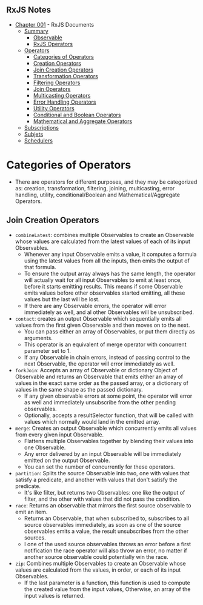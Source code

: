 ## RxJS Notes
- [Chapter 001](Documentation/README.md) - RxJS Documents
    - [Summary](Documentation/README.md) 
        - [Observable](Documentation/README.md#observable) 
        - [RxJS Operators](Documentation/README.md#rxjs-operators) 
    - [Operators](Documentation/Operators_001.md) 
        - [Categories of Operators](Documentation/Operators_001.md#categories-of-operators) 
        - [Creation Operators](Documentation/Operators_001.md#creation-operators) 
        - [Join Creation Operators](Documentation/Operators_002.md#join-creation-operators) 
        - [Transformation Operators](Documentation/Operators_003.md#transformation-operators) 
        - [Filtering Operators](Documentation/Operators_004.md#filtering-operators) 
        - [Join Operators](Documentation/Operators_005.md#join-operators) 
        - [Multicasting Operators](Documentation/Operators_005.md#multicasting-operators) 
        - [Error Handling Operators](Documentation/Operators_005.md#error-handling-operators) 
        - [Utility Operators](Documentation/Operators_006.md#utility-operators) 
        - [Conditional and Boolean Operators](Documentation/Operators_006.md#conditional-and-boolean-operators) 
        - [Mathematical and Aggregate Operators](Documentation/Operators_006.md#mathematical-and-aggregate-operators) 
    - [Subscriptions](Documentation/subscriptions_and_subjets.md#subscription) 
    - [Subjets](Documentation/subscriptions_and_subjets.md#subjects) 
    - [Schedulers](Documentation/subscriptions_and_subjets.md#schedulers) 

# Categories of Operators 
- There are operators for different purposes, and they may be categorized as: creation, transformation, filtering, joining, multicasting, error handling, utility, conditional/Boolean and Mathematical/Aggregate Operators. 

## Join Creation Operators 
- `combineLatest`: combines multiple Observables to create an Observable whose values are calculated from the latest values of each of its input Observables. 
    - Whenever any input Observable emits a value, it computes a formula using the latest values from all the inputs, then emits the output of that formula. 
    - To ensure the output array always has the same length, the operator will actually wait for all input Observables to emit at least once, before it starts emitting results. This means if some Observable emits values before other observables started emitting, all these values but the last will be lost. 
    - If there are any Observable errors, the operator will error immediately as well, and al other Observables will be unsubscribed. 
- `contact`: creates an output Observable which sequentially emits all values from the first given Observable and then moves on to the next. 
    - You can pass either an array of Observables, or put them directly as arguments. 
    - This operator is an equivalent of merge operator with concurrent parameter set to 1. 
    - If any Observable in chain errors, instead of passing control to the next Observable, the operator will error immediately as well. 
- `forkJoin`: Accepts an array of Observable or dictionary Object of Observable and returns an Observable that emits either an array of values in the exact same order as the passed array, or a dictionary of values in the same shape as the passed dictionary. 
    - If any given observable errors at some point, the operator will error as well and immediately unsubscribe from the other pending observables. 
    - Optionally, accepts a resultSelector function, that will be called with values which normally would land in the emitted array. 
- `merge`: Creates an output Observable which concurrently emits all values from every given input Observable. 
    - Flattens multiple Observables together by blending their values into one Observable. 
    - Any error delivered by an input Observable will be immediately emitted on the output Observable. 
    - You can set the number of concurrently for these operators. 
- `partition`: Splits the source Observable into two, one with values that satisfy a predicate, and another with values that don't satisfy the predicate. 
    - It's like filter, but returns two Observables: one like the output of filter, and the other with values that did not pass the condition. 
- `race`: Returns an observable that mirrors the first source observable to emit an item. 
    - Returns an Observable, that when subscribed to, subscribes to all source observables immediately, as soon as one of the source observables emits a value, the result unsubscribes from the other sources. 
    - I one of the used source observables throws an error before a first notification the race operator will also throw an error, no matter if another source observable could potentially win the race. 
- `zip`: Combines multiple Observables to create an Observable whose values are calculated from the values, in order, or each of its input Observables. 
    - If the last parameter is a function, this function is used to compute the created value from the input values, Otherwise, an array of the input values is returned. 
